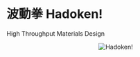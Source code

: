 ﻿# 波動拳 Hadoken!

High Throughput Materials Design

<p align="center">
<img src="https://github.com/carlyman77/Hadoken/blob/master/Resources/Logo.jpg?raw=true" alt="Hadoken!"/>
</p>
